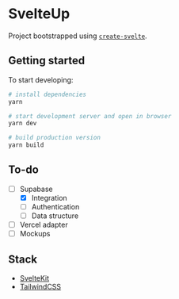 # SvelteUp

Project bootstrapped using [`create-svelte`](https://github.com/sveltejs/kit/tree/master/packages/create-svelte).

## Getting started

To start developing:

```bash
# install dependencies
yarn

# start development server and open in browser
yarn dev

# build production version
yarn build
```

## To-do

- [ ] Supabase
  - [x] Integration
  - [ ] Authentication
  - [ ] Data structure
- [ ] Vercel adapter
- [ ] Mockups

## Stack

- [SvelteKit](https://kit.svelte.dev/)
- [TailwindCSS](https://tailwindcss.com/)
